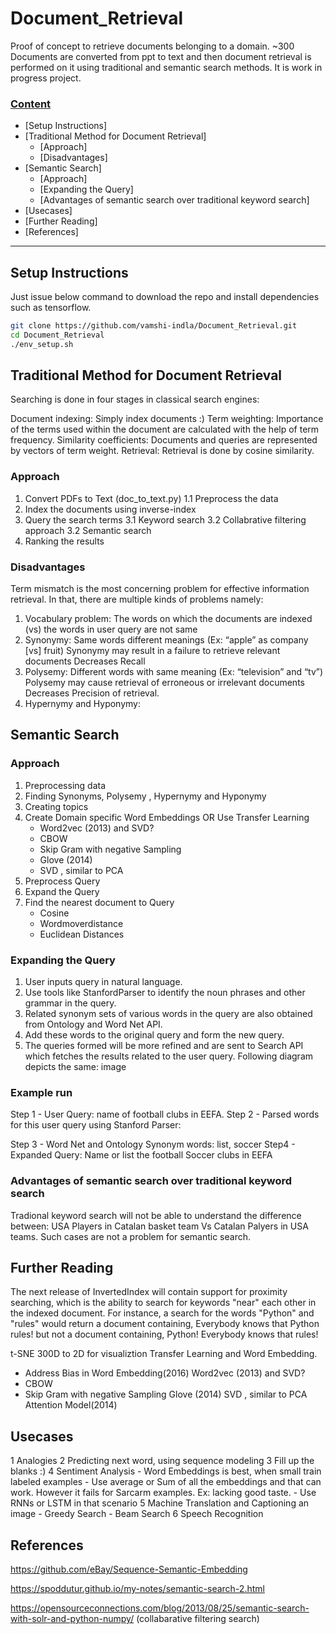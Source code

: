 # Document_Retrieval

Proof of concept to retrieve documents belonging to a domain. ~300 Documents are converted from ppt to text and then document retrieval is performed on it using traditional and semantic search methods. It is work in progress project. 

### [Content](#content)

* [Setup Instructions] 
* [Traditional Method for Document Retrieval] 
    * [Approach] 
    * [Disadvantages] 
*  [Semantic Search] 
    * [Approach] 
    * [Expanding the Query] 
    * [Advantages of semantic search over traditional keyword search] 
*  [Usecases] 
*  [Further Reading] 
*  [References] 

---
## Setup Instructions

 Just issue below command to download the repo and install dependencies such as tensorflow.
```bash
git clone https://github.com/vamshi-indla/Document_Retrieval.git
cd Document_Retrieval
./env_setup.sh
```
## Traditional Method for Document Retrieval
Searching is done in four stages in classical search engines:

Document indexing: Simply index documents :)
Term weighting: Importance of the terms used within the document are calculated with the help of term frequency.
Similarity coefficients: Documents and queries are represented by vectors of term weight.
Retrieval: Retrieval is done by cosine similarity.

### Approach
1. Convert PDFs to Text (doc_to_text.py)
  1.1 Preprocess the data
2. Index the documents using inverse-index
3. Query the search terms
  3.1 Keyword search
  3.2 Collabrative filtering approach
  3.2 Semantic search
 4. Ranking the results

### Disadvantages
Term mismatch is the most concerning problem for effective information retrieval. In that, there are multiple kinds of problems namely:

1. Vocabulary problem:
The words on which the documents are indexed (vs) the words in user query are not same
2. Synonymy:
Same words different meanings (Ex: “apple” as company [vs] fruit)
Synonymy may result in a failure to retrieve relevant documents
Decreases Recall
3. Polysemy:
Different words with same meaning (Ex: “television” and “tv”)
Polysemy may cause retrieval of erroneous or irrelevant documents
Decreases Precision of retrieval.
4. Hypernymy and Hyponymy:


## Semantic Search
 
### Approach
1. Preprocessing data
2. Finding Synonyms, Polysemy , Hypernymy and Hyponymy
3. Creating topics
4. Create Domain specific Word Embeddings OR Use Transfer Learning
   - Word2vec (2013) and SVD?
   - CBOW
   - Skip Gram with negative Sampling
   - Glove (2014)
   - SVD , similar to PCA
5. Preprocess Query
6. Expand the Query
7. Find the nearest document to Query
    - Cosine 
    - Wordmoverdistance
    - Euclidean Distances
 

###  Expanding the Query
1. User inputs query in natural language.
2. Use tools like StanfordParser to identify the noun phrases and other grammar in the query.
3. Related synonym sets of various words in the query are also obtained from Ontology and Word Net API.
4. Add these words to the original query and form the new query.
5. The queries formed will be more refined and are sent to Search API which fetches the results related to the user query. Following diagram depicts the same: image

### Example run
Step 1 - User Query: name of football clubs in EEFA.
Step 2 - Parsed words for this user query using Stanford Parser: 

Step 3 - Word Net and Ontology Synonym words: list, soccer
Step4 - Expanded Query: Name or list the football Soccer clubs in EEFA

### Advantages of semantic search over traditional keyword search
Tradional keyword search will not be able to understand the difference between: USA Players in Catalan basket team Vs Catalan Palyers in USA teams. Such cases are not a problem for semantic search.

## Further Reading
 
The next release of InvertedIndex will contain support for proximity searching, which is the ability to search for keywords "near" each other in the indexed document. For instance, a search for the words "Python" and "rules" would return a document containing,
Everybody knows that Python rules!
but not a document containing,
Python! Everybody knows that rules!

t-SNE 300D to 2D for visualiztion
Transfer Learning and Word Embedding.
 - Address Bias in Word Embedding(2016)
Word2vec (2013) and SVD?
- CBOW
- Skip Gram with negative Sampling
Glove (2014)
SVD , similar to PCA
Attention Model(2014)

## Usecases
1 Analogies
2 Predicting next word, using sequence modeling
3 Fill up the blanks :)
4 Sentiment Analysis
    - Word Embeddings is best, when small train labeled examples
    - Use average or Sum of all the embeddings and that can work. However it fails for Sarcarm examples. Ex: lacking good taste.
    - Use RNNs or LSTM in that scenario
5  Machine Translation and Captioning an image
    - Greedy Search
    - Beam Search 
6 Speech Recognition
    
## References
https://github.com/eBay/Sequence-Semantic-Embedding

https://spoddutur.github.io/my-notes/semantic-search-2.html

https://opensourceconnections.com/blog/2013/08/25/semantic-search-with-solr-and-python-numpy/ (collabarative filtering search)
